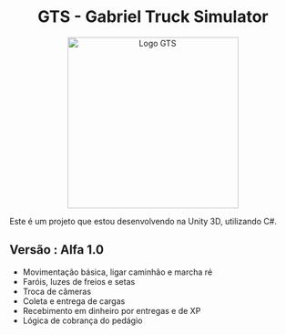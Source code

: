 <h1 align="center">
  GTS - Gabriel Truck Simulator
</h1>

<p align="center">
  <img src="https://github.com/user-attachments/assets/9a8e4c63-b5ee-492d-a9c0-90594504cb15" alt="Logo GTS" width="300"/>
</p>

Este é um projeto que estou desenvolvendo na Unity 3D, utilizando C#.

## Versão : Alfa 1.0
* Movimentação básica, ligar caminhão e marcha ré
* Faróis, luzes de freios e setas
* Troca de câmeras
* Coleta e entrega de cargas
* Recebimento em dinheiro por entregas e de XP
* Lógica de cobrança do pedágio
